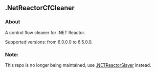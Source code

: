 ## .NetReactorCfCleaner
### About
A control flow cleaner for .NET Reactor.

Supported versions: from 6.0.0.0 to 6.5.0.0.

### Note:
This repo is no longer being maintained, use [.NETReactorSlayer](https://github.com/SychicBoy/NETReactorSlayer) instead.
